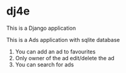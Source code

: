# dj4e

This is a Django application

This is a Ads application with sqlite database

1. You can add an ad to favourites
2. Only owner of the ad edit/delete the ad
3. You can search for ads
